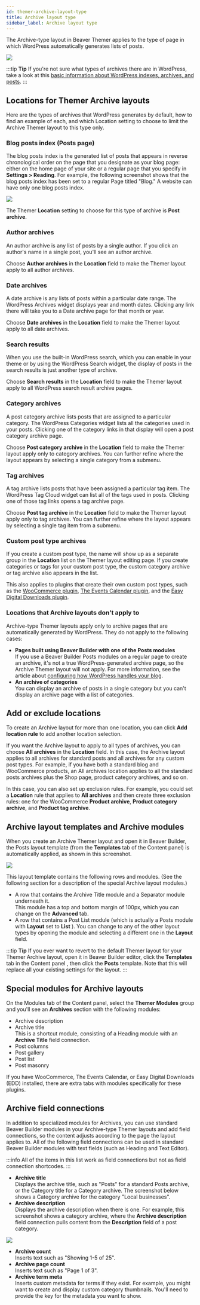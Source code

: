 ```yaml
---
id: themer-archive-layout-type
title: Archive layout type
sidebar_label: Archive layout type
---
```


The Archive-type layout in Beaver Themer applies to the type of page in which WordPress automatically generates lists of posts.

![](/img/themer-archive-layout-type-90f1b12f.png)

:::tip **Tip**
If you're not sure what types of archives there are in WordPress, take a look at this [basic information about WordPress indexes, archives, and posts](/beaver-builder/layouts/post-layouts/basics-how-wordpress-handles-blog-posts-and-archives.md).
:::

## Locations for Themer Archive layouts

Here are the types of archives that WordPress generates by default, how to find an example of each, and which Location setting to choose to limit the Archive Themer layout to this type only.

### Blog posts index (Posts page)

The blog posts index is the generated list of posts that appears in reverse chronological order on the page that you designate as your blog page: either on the home page of your site or a regular page that you specify in **Settings > Reading**. For example, the following screenshot shows that the blog posts index has been set to a regular Page titled "Blog." A website can have only one blog posts index.

![](/img/themer-archive-layout-type-db40ba81.png)

The Themer **Location** setting to choose for this type of archive is **Post archive**.

### Author archives

An author archive is any list of posts by a single author. If you click an author's name in a single post, you'll see an author archive.

Choose **Author archives** in the **Location** field to make the Themer layout apply to all author archives.

### Date archives

A date archive is any lists of posts within a particular date range. The WordPress Archives widget displays year and month dates. Clicking any link there will take you to a Date archive page for that month or year.

Choose **Date archives** in the **Location** field to make the Themer layout apply to all date archives.

### Search results

When you use the built-in WordPress search, which you can enable in your theme or by using the WordPress Search widget, the display of posts in the search results is just another type of archive.

Choose **Search results** in the **Location** field to make the Themer layout apply to all WordPress search result archive pages.

### Category archives

A post category archive lists posts that are assigned to a particular category. The WordPress Categories widget lists all the categories used in your posts. Clicking one of the category links in that display will open a post category archive page.

Choose **Post category archive** in the **Location** field to make the Themer layout apply only to category archives. You can further refine where the layout appears by selecting a single category from a submenu.

### Tag archives

A tag archive lists posts that have been assigned a particular tag item. The WordPress Tag Cloud widget can list all of the tags used in posts. Clicking one of those tag links opens a tag archive page.

Choose **Post tag archive** in the **Location** field to make the Themer layout apply only to tag archives. You can further refine where the layout appears by selecting a single tag item from a submenu.

### Custom post type archives

If you create a custom post type, the name will show up as a separate group in the **Location** list on the Themer layout editing page. If you create categories or tags for your custom post type, the custom category archive or tag archive also appears in the list.

This also applies to plugins that create their own custom post types, such as the [WooCommerce plugin](/beaver-themer/integrations/woocommerce/create-an-archive-themer-layout-for-woocommerce.md), [The Events Calendar plugin](/beaver-themer/integrations/tec/archive-layout.md), and the [Easy Digital Downloads plugin](/beaver-themer/integrations/easy-digital-downloads/create-an-archive-themer-layout-for-edd-download-sets.md). 

###  Locations that Archive layouts don't apply to

Archive-type Themer layouts apply only to archive pages that are automatically generated by WordPress. They do not apply to the following cases:

  * **Pages built using Beaver Builder with one of the Posts modules**  
  If you use a Beaver Builder Posts modules on a regular page to create an archive, it's not a true WordPress-generated archive page, so the Archive Themer layout will not apply. For more information, see the article about [configuring how WordPress handles your blog](/bb-theme/defaults-for-layouts-content/blog-settings/configure-how-wordpress-handles-your-blog.md).
  * **An archive of categories**  
  You can display an archive of posts in a single category but you can't display an archive page with a list of categories.

## Add or exclude locations

To create an Archive layout for more than one location, you can click **Add location rule** to add another location selection.

If you want the Archive layout to apply to all types of archives, you can choose **All archives** in the **Location** field. In this case, the Archive layout applies to all archives for standard posts and all archives for any custom post types. For example, if you have both a standard blog and WooCommerce products, an All archives location applies to all the standard posts archives plus the Shop page, product category archives, and so on.

In this case, you can also set up exclusion rules. For example, you could set a **Location** rule that applies to **All archives** and then create three exclusion rules: one for the WooCommerce **Product archive**, **Product category archive**, and **Product tag archive**.

## Archive layout templates and Archive modules

When you create an Archive Themer layout and open it in Beaver Builder, the Posts layout template (from the **Templates** tab of the Content panel) is automatically applied, as shown in this screenshot.

![](/img/themer-archive-layout-type-173b3cc3.jpg)

This layout template contains the following rows and modules. (See the following section for a description of the special Archive layout modules.)

  * A row that contains the Archive Title module and a Separator module underneath it.  
  This module has a top and bottom margin of 100px, which you can change on the **Advanced** tab.
  * A row that contains a Post List module (which is actually a Posts module with **Layout** set to **List** ).
  You can change to any of the other layout types by opening the module and selecting a different one in the **Layout** field.

:::tip **Tip**
If you ever want to revert to the default Themer layout for your Themer Archive layout, open it in Beaver Builder editor, click the **Templates** tab in the Content panel , then click the **Posts** template. Note that this will replace all your existing settings for the layout.
:::

## Special modules for Archive layouts

On the Modules tab of the Content panel, select the **Themer Modules** group and you'll see an **Archives** section with the following modules:

  * Archive description
  * Archive title  
    This is a shortcut module, consisting of a Heading module with an **Archive Title** field connection.
  * Post columns
  * Post gallery
  * Post list
  * Post masonry

If you have WooCommerce, The Events Calendar, or Easy Digital Downloads (EDD) installed, there are extra tabs with modules specifically for these plugins.

## Archive field connections

In addition to specialized modules for Archives, you can use standard Beaver Builder modules in your Archive-type Themer layouts and add field connections, so the content adjusts according to the page the layout applies to. All of the following field connections can be used in standard Beaver Builder modules with text fields (such as Heading and Text Editor).

:::info
All of the items in this list work as field connections but not as field connection shortcodes.
:::

  * **Archive title**  
  Displays the archive title, such as "Posts" for a standard Posts archive, or the Category title for a Category archive. The screenshot below shows a Category archive for the category "Local businesses".
  * **Archive description**  
  Displays the archive description when there is one. For example, this screenshot shows a category archive, where the **Archive description** field connection pulls content from the **Description** field of a post category.

![](/img/themer-archive-layout-type-fd1b0b96.png)

  * **Archive count**  
  Inserts text such as "Showing 1-5 of 25".
  * **Archive page count**  
  Inserts text such as "Page 1 of 3".
  * **Archive term meta**  
  Inserts custom metadata for terms if they exist. For example, you might want to create and display custom category thumbnails. You'll need to provide the key for the metadata you want to show.
